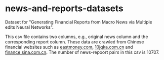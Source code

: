 # news-and-reports-datasets
Dataset for "Generating Financial Reports from Macro News via Multiple edits Neural Networks".

This csv file contains two columns, e.g., original news column and the corresponding report column. These data are crawled from Chinese  financial websites such as [eastmoney.com](https://www.eastmoney.com/), [10jqka.com.cn](https://10jqka.com.cn/) and [finance.sina.com.cn](https://finance.sina.com.cn/). The number of news-repoort pairs in this csv is 10707.

